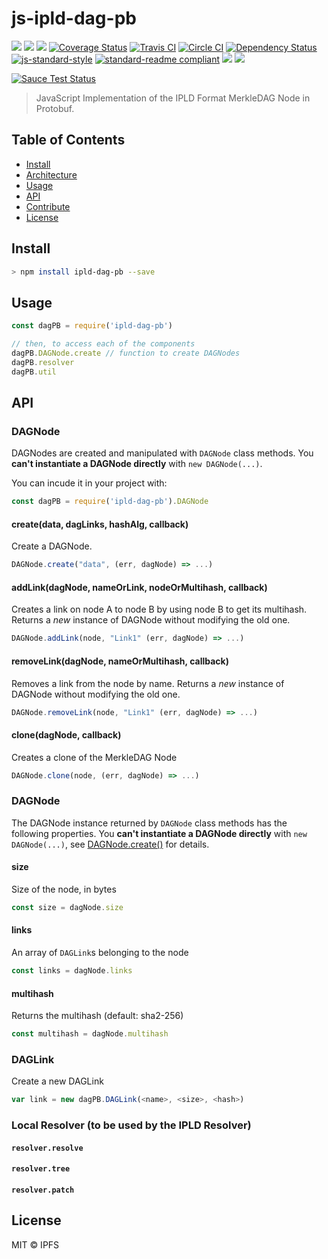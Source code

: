 # js-ipld-dag-pb

[![](https://img.shields.io/badge/made%20by-Protocol%20Labs-blue.svg?style=flat-square)](http://ipn.io)
[![](https://img.shields.io/badge/project-IPFS-blue.svg?style=flat-square)](http://ipfs.io/)
[![](https://img.shields.io/badge/freenode-%23ipfs-blue.svg?style=flat-square)](http://webchat.freenode.net/?channels=%23ipfs)
[![Coverage Status](https://coveralls.io/repos/github/ipld/js-ipld-dag-pb/badge.svg?branch=master)](https://coveralls.io/github/ipld/js-ipld-dag-pb?branch=master)
[![Travis CI](https://travis-ci.org/ipld/js-ipld-dag-pb.svg?branch=master)](https://travis-ci.org/ipld/js-ipld-dag-pb)
[![Circle CI](https://circleci.com/gh/ipld/js-ipld-dag-pb.svg?style=svg)](https://circleci.com/gh/ipld/js-ipld-dag-pb)
[![Dependency Status](https://david-dm.org/ipld/js-ipld-dag-pb.svg?style=flat-square)](https://david-dm.org/ipld/js-ipld-dag-pb)
[![js-standard-style](https://img.shields.io/badge/code%20style-standard-brightgreen.svg?style=flat-square)](https://github.com/feross/standard)
[![standard-readme compliant](https://img.shields.io/badge/standard--readme-OK-green.svg?style=flat-square)](https://github.com/RichardLitt/standard-readme)
![](https://img.shields.io/badge/npm-%3E%3D3.0.0-orange.svg?style=flat-square)
![](https://img.shields.io/badge/Node.js-%3E%3D4.0.0-orange.svg?style=flat-square)

[![Sauce Test Status](https://saucelabs.com/browser-matrix/ipld-js-dag-pb.svg)](https://saucelabs.com/u/ipld-js-dag-pb)

> JavaScript Implementation of the IPLD Format MerkleDAG Node in Protobuf.

## Table of Contents

- [Install](#install)
- [Architecture](#architecture)
- [Usage](#usage)
- [API](#api)
- [Contribute](#contribute)
- [License](#license)

## Install

```bash
> npm install ipld-dag-pb --save
```

## Usage

```js
const dagPB = require('ipld-dag-pb')

// then, to access each of the components
dagPB.DAGNode.create // function to create DAGNodes
dagPB.resolver
dagPB.util
```

## API

### DAGNode

DAGNodes are created and manipulated with `DAGNode` class methods. You **can't instantiate a DAGNode directly** with `new DAGNode(...)`.

You can incude it in your project with:

```javascript
const dagPB = require('ipld-dag-pb').DAGNode
```

#### create(data, dagLinks, hashAlg, callback)

Create a DAGNode.

```JavaScript
DAGNode.create("data", (err, dagNode) => ...) 
```

#### addLink(dagNode, nameOrLink, nodeOrMultihash, callback)

Creates a link on node A to node B by using node B to get its multihash. Returns a *new* instance of DAGNode without modifying the old one.

```JavaScript
DAGNode.addLink(node, "Link1" (err, dagNode) => ...) 
```

#### removeLink(dagNode, nameOrMultihash, callback)

Removes a link from the node by name. Returns a *new* instance of DAGNode without modifying the old one.

```JavaScript
DAGNode.removeLink(node, "Link1" (err, dagNode) => ...) 
```

#### clone(dagNode, callback)

Creates a clone of the MerkleDAG Node

```JavaScript
DAGNode.clone(node, (err, dagNode) => ...) 
```

### DAGNode

The DAGNode instance returned by `DAGNode` class methods has the following properties. You **can't instantiate a DAGNode directly** with `new DAGNode(...)`, see [DAGNode.create()](#create) for details.

#### size

Size of the node, in bytes

```JavaScript
const size = dagNode.size
```

#### links

An array of `DAGLink`s belonging to the node

```JavaScript
const links = dagNode.links
```

#### multihash

Returns the multihash (default: sha2-256)

```JavaScript
const multihash = dagNode.multihash
```

### DAGLink

Create a new DAGLink

```JavaScript
var link = new dagPB.DAGLink(<name>, <size>, <hash>)
```

### Local Resolver (to be used by the IPLD Resolver)

#### `resolver.resolve`

#### `resolver.tree`

#### `resolver.patch`

## License

MIT © IPFS
